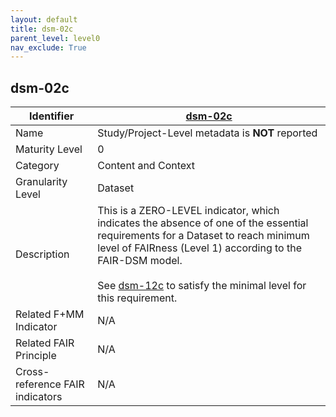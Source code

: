 ```yaml
---
layout: default
title: dsm-02c
parent_level: level0
nav_exclude: True
---
```


## dsm-02c

| Identifier | [dsm-02c](https://github.com/FAIRplus/Data-Maturity/blob/master/docs/_indicators/dsm-02c.md) |
| --------- | ----------|
| Name | Study/Project-Level metadata is **NOT** reported |
| Maturity Level | 0 |
| Category | Content and Context |
| Granularity Level | Dataset |
| Description | This is a ZERO-LEVEL indicator, which indicates the absence of one of the essential requirements for a Dataset to reach minimum level of FAIRness (Level 1) according to the FAIR-DSM model. <br><br> See [dsm-12c](https://fairplus.github.io/Data-Maturity/docs/Indicators/#dsm-12c) to satisfy the minimal level for this requirement. |
| Related F+MM Indicator| N/A |
| Related FAIR Principle | N/A |
| Cross-reference FAIR indicators | N/A |
